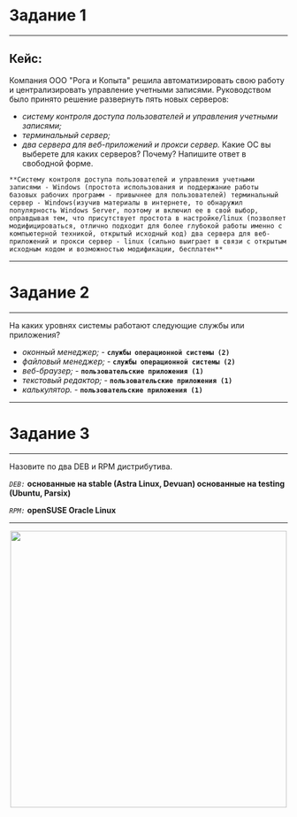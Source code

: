 

# Задание 1

---

## Кейс:
Компания ООО "Рога и Копыта" решила автоматизировать свою работу и централизировать управление учетными записями. Руководством было принято решение развернуть пять новых серверов:
 - *систему контроля доступа пользователей и управления учетными записями;*
 - *терминальный сервер;*
 - *два сервера для веб-приложений и прокси сервер.*
Какие ОС вы выберете для каких серверов? Почему?
Напишите ответ в свободной форме.

`**Cистему контроля доступа пользователей и управления учетными записями - Windows (простота использования и поддержание работы базовых рабочих программ - привычнее для пользователей)
терминальный сервер - Windows(изучив материалы в интернете, то обнаружил популярность Windows Server, поэтому и включил ее в свой выбор, оправдывая тем, что присутствует простота в настройке/linux (позволяет модифицироваться, отлично подходит для более глубокой работы именно с компьютерной техникой, открытый исходный код)
два сервера для веб-приложений и прокси сервер - linux (сильно выиграет в связи с открытым исходным кодом и возможностью модификации, бесплатен**`

---

# Задание 2

---

На каких уровнях системы работают следующие службы или приложения?
 - *оконный менеджер;* - **`службы операционной системы (2)`** 
 - *файловый менеджер;* - **`службы операционной системы (2)`**
 - *веб-браузер;* - **`пользовательские приложения (1)`**
 - *текстовый редактор;* - **`пользовательские приложения (1)`**
 - *калькулятор.* - **`пользовательские приложения (1)`**

---

# Задание 3

---

Назовите по два DEB и RPM дистрибутива.

*`DEB:`*
**основанные на stable (Astra Linux, Devuan)
основанные на testing (Ubuntu, Parsix)**

*`RPM:`*
**openSUSE
Oracle Linux**

---
<div id="header" align="center">
  <img src="https://media.giphy.com/media/n5YajTggvim3e/giphy.gif" width="500"/>
</div>
